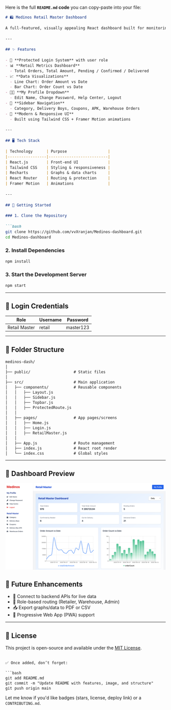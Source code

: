 Here is the full **`README.md` code** you can copy-paste into your file:

````markdown
# 🛍️ Medinos Retail Master Dashboard

A full-featured, visually appealing React dashboard built for monitoring retail order metrics, managing users, and analyzing sales performance.

---

## ✨ Features

- 🔐 **Protected Login System** with user role
- 📊 **Retail Metrics Dashboard**
  - Total Orders, Total Amount, Pending / Confirmed / Delivered
- 📈 **Data Visualizations**
  - Line Chart: Order Amount vs Date
  - Bar Chart: Order Count vs Date
- 🧑‍💼 **My Profile Dropdown**
  - Edit Name, Change Password, Help Center, Logout
- 🧭 **Sidebar Navigation**
  - Category, Delivery Boys, Coupons, APK, Warehouse Orders
- 🎨 **Modern & Responsive UI**
  - Built using Tailwind CSS + Framer Motion animations

---

## 🖥️ Tech Stack

| Technology      | Purpose                  |
|-----------------|--------------------------|
| React.js        | Front-end UI             |
| Tailwind CSS    | Styling & responsiveness |
| Recharts        | Graphs & data charts     |
| React Router    | Routing & protection     |
| Framer Motion   | Animations               |

---

## 🧪 Getting Started

### 1. Clone the Repository

```bash
git clone https://github.com/vvXranjan/Medinos-dashboard.git
cd Medinos-dashboard
````

### 2. Install Dependencies

```bash
npm install
```

### 3. Start the Development Server

```bash
npm start
```

---

## 🔐 Login Credentials

| Role          | Username | Password  |
| ------------- | -------- | --------- |
| Retail Master | retail   | master123 |

---

## 📁 Folder Structure

```
medinos-dash/
│
├── public/                   # Static files
│
├── src/                      # Main application
│   ├── components/           # Reusable components
│   │   ├── Layout.js
│   │   ├── Sidebar.js
│   │   ├── Topbar.js
│   │   ├── ProtectedRoute.js
│   │
│   ├── pages/                # App pages/screens
│   │   ├── Home.js
│   │   ├── Login.js
│   │   ├── RetailMaster.js
│   │
│   ├── App.js                # Route management
│   ├── index.js              # React root render
│   └── index.css             # Global styles
```

---

## 📸 Dashboard Preview

![Retail Master Dashboard](https://raw.githubusercontent.com/vvXranjan/Medinos-dashboard/main/assets/Medinos-dash.png)


## 🔮 Future Enhancements

* 🔌 Connect to backend APIs for live data
* 🔐 Role-based routing (Retailer, Warehouse, Admin)
* 📤 Export graphs/data to PDF or CSV
* 📱 Progressive Web App (PWA) support

---

## 📄 License

This project is open-source and available under the [MIT License](LICENSE).

````

✅ Once added, don’t forget:

```bash
git add README.md
git commit -m "Update README with features, image, and structure"
git push origin main
````

Let me know if you'd like badges (stars, license, deploy link) or a `CONTRIBUTING.md`.
